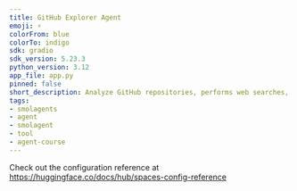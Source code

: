 ```yaml
---
title: GitHub Explorer Agent
emoji: ⚡
colorFrom: blue
colorTo: indigo
sdk: gradio
sdk_version: 5.23.3
python_version: 3.12
app_file: app.py
pinned: false
short_description: Analyze GitHub repositories, performs web searches, and more.
tags:
- smolagents
- agent
- smolagent
- tool
- agent-course
---
```


Check out the configuration reference at https://huggingface.co/docs/hub/spaces-config-reference
